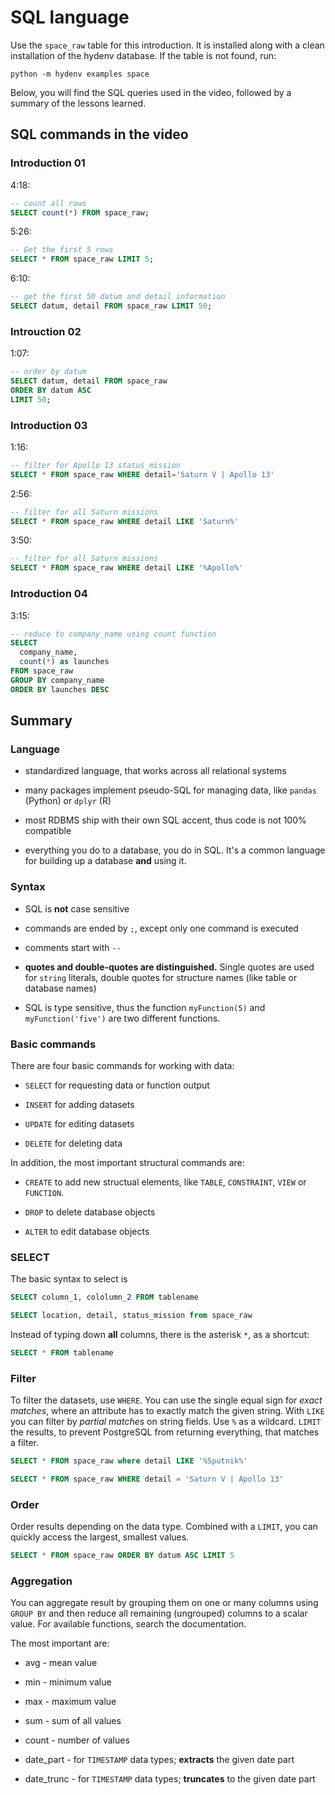 # SQL language

Use the `space_raw` table for this introduction. It is installed along with
a clean installation of the hydenv database. If the table is not found, run:

```
python -m hydenv examples space
```

Below, you will find the SQL queries used in the video, followed by a summary of
the lessons learned.

## SQL commands in the video

### Introduction 01

4:18:
```SQL
-- count all rows
SELECT count(*) FROM space_raw;
```

5:26:
```SQL
-- Get the first 5 rows
SELECT * FROM space_raw LIMIT 5;
```

6:10:
```SQL
-- get the first 50 datum and detail information
SELECT datum, detail FROM space_raw LIMIT 50;
```

### Introuction 02

1:07:
```SQL
-- order by datum
SELECT datum, detail FROM space_raw
ORDER BY datum ASC
LIMIT 50;
```

### Introduction 03

1:16:
```SQL
-- filter for Apollo 13 status_mission
SELECT * FROM space_raw WHERE detail='Saturn V | Apollo 13'
```

2:56:
```SQL
-- filter for all Saturn missions
SELECT * FROM space_raw WHERE detail LIKE 'Saturn%'
```

3:50:
```SQL
-- filter for all Saturn missions
SELECT * FROM space_raw WHERE detail LIKE '%Apollo%'
```

### Introduction 04

3:15:
```SQL
-- reduce to company_name using count function
SELECT
  company_name,
  count(*) as launches
FROM space_raw
GROUP BY company_name
ORDER BY launches DESC
```



## Summary

### Language

* standardized language, that works across all relational systems

* many packages implement pseudo-SQL  for managing data, like `pandas` (Python) or `dplyr` (R)

* most RDBMS ship with their own SQL accent, thus code is not 100% compatible

* everything you do to a database, you do in SQL. It's a common language for building up a database **and** using it.

### Syntax

* SQL is **not** case sensitive

* commands are ended by `;`, except only one command is executed

* comments start with `--`

* **quotes and double-quotes are distinguished.** Single quotes are used for `string` literals, double quotes for
structure names (like table or database names)

* SQL is type sensitive, thus the function `myFunction(5)` and `myFunction('five')` are two different functions.

### Basic commands

There are four basic commands for working with data:

* `SELECT` for requesting data or function output

* `INSERT` for adding datasets

* `UPDATE` for editing datasets

* `DELETE` for deleting data

In addition, the most important structural commands are:

* `CREATE` to add new structual elements, like `TABLE`, `CONSTRAINT`, `VIEW` or `FUNCTION`.

* `DROP` to delete database objects

* `ALTER` to edit database objects

### SELECT

The basic syntax to select is

```SQL
SELECT column_1, cololumn_2 FROM tablename
```

```SQL
SELECT location, detail, status_mission from space_raw
```

Instead of typing down **all** columns, there is the asterisk `*`, as a shortcut:

```SQL
SELECT * FROM tablename
```

### Filter

To filter the datasets, use `WHERE`. You can use the single equal sign for
*exact matches*, where an attribute has to exactly match the given string.
With `LIKE` you can filter by *partial matches* on string fields. Use `%` as a wildcard.
`LIMIT` the results, to prevent PostgreSQL from returning everything, that matches a filter.

```SQL
SELECT * FROM space_raw where detail LIKE '%Sputnik%'
```
```SQL
SELECT * FROM space_raw WHERE detail = 'Saturn V | Apollo 13'
```

### Order

Order results depending on the data type. Combined with a `LIMIT`, you can
quickly access the largest, smallest values.

```SQL
SELECT * FROM space_raw ORDER BY datum ASC LIMIT 5
```

### Aggregation

You can aggregate result by grouping them on one or many columns using `GROUP BY`
and then reduce all remaining (ungrouped) columns to a scalar value.
For available functions, search the documentation.

The most important are:

* avg   - mean value
* min   - minimum value
* max   - maximum value
* sum   - sum of all values
* count - number of values


* date_part  - for `TIMESTAMP` data types; **extracts** the given date part
* date_trunc - for `TIMESTAMP` data types; **truncates** to the given date part  
